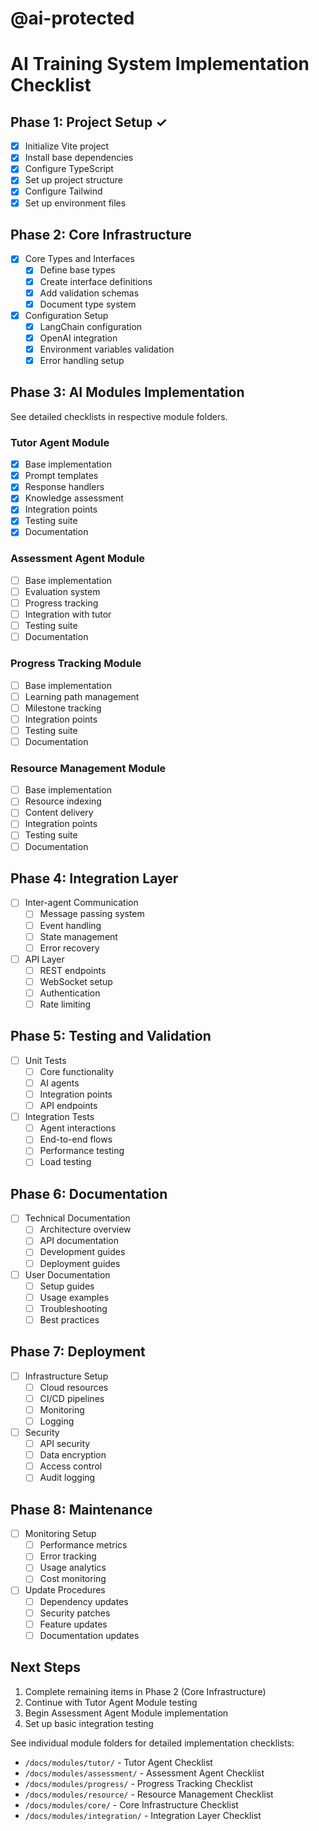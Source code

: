 # @ai-protected
# AI Training System Implementation Checklist

## Phase 1: Project Setup ✓
- [x] Initialize Vite project
- [x] Install base dependencies
- [x] Configure TypeScript
- [x] Set up project structure
- [x] Configure Tailwind
- [x] Set up environment files

## Phase 2: Core Infrastructure
- [x] Core Types and Interfaces
  - [x] Define base types
  - [x] Create interface definitions
  - [x] Add validation schemas
  - [x] Document type system

- [x] Configuration Setup
  - [x] LangChain configuration
  - [x] OpenAI integration
  - [x] Environment variables validation
  - [x] Error handling setup

## Phase 3: AI Modules Implementation
See detailed checklists in respective module folders.

### Tutor Agent Module
- [x] Base implementation
- [x] Prompt templates
- [x] Response handlers
- [x] Knowledge assessment
- [x] Integration points
- [x] Testing suite
- [x] Documentation

### Assessment Agent Module
- [ ] Base implementation
- [ ] Evaluation system
- [ ] Progress tracking
- [ ] Integration with tutor
- [ ] Testing suite
- [ ] Documentation

### Progress Tracking Module
- [ ] Base implementation
- [ ] Learning path management
- [ ] Milestone tracking
- [ ] Integration points
- [ ] Testing suite
- [ ] Documentation

### Resource Management Module
- [ ] Base implementation
- [ ] Resource indexing
- [ ] Content delivery
- [ ] Integration points
- [ ] Testing suite
- [ ] Documentation

## Phase 4: Integration Layer
- [ ] Inter-agent Communication
  - [ ] Message passing system
  - [ ] Event handling
  - [ ] State management
  - [ ] Error recovery

- [ ] API Layer
  - [ ] REST endpoints
  - [ ] WebSocket setup
  - [ ] Authentication
  - [ ] Rate limiting

## Phase 5: Testing and Validation
- [ ] Unit Tests
  - [ ] Core functionality
  - [ ] AI agents
  - [ ] Integration points
  - [ ] API endpoints

- [ ] Integration Tests
  - [ ] Agent interactions
  - [ ] End-to-end flows
  - [ ] Performance testing
  - [ ] Load testing

## Phase 6: Documentation
- [ ] Technical Documentation
  - [ ] Architecture overview
  - [ ] API documentation
  - [ ] Development guides
  - [ ] Deployment guides

- [ ] User Documentation
  - [ ] Setup guides
  - [ ] Usage examples
  - [ ] Troubleshooting
  - [ ] Best practices

## Phase 7: Deployment
- [ ] Infrastructure Setup
  - [ ] Cloud resources
  - [ ] CI/CD pipelines
  - [ ] Monitoring
  - [ ] Logging

- [ ] Security
  - [ ] API security
  - [ ] Data encryption
  - [ ] Access control
  - [ ] Audit logging

## Phase 8: Maintenance
- [ ] Monitoring Setup
  - [ ] Performance metrics
  - [ ] Error tracking
  - [ ] Usage analytics
  - [ ] Cost monitoring

- [ ] Update Procedures
  - [ ] Dependency updates
  - [ ] Security patches
  - [ ] Feature updates
  - [ ] Documentation updates

## Next Steps
1. Complete remaining items in Phase 2 (Core Infrastructure)
2. Continue with Tutor Agent Module testing
3. Begin Assessment Agent Module implementation
4. Set up basic integration testing

See individual module folders for detailed implementation checklists:
- `/docs/modules/tutor/` - Tutor Agent Checklist
- `/docs/modules/assessment/` - Assessment Agent Checklist
- `/docs/modules/progress/` - Progress Tracking Checklist
- `/docs/modules/resource/` - Resource Management Checklist
- `/docs/modules/core/` - Core Infrastructure Checklist
- `/docs/modules/integration/` - Integration Layer Checklist 
